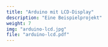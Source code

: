 ```yaml
---
title: "Arduino mit LCD-Display"
description: "Eine Beispielprojekt"
weight: 7
img: "arduino-lcd.jpg"
file: "arduino-lcd.pdf"
---
```


